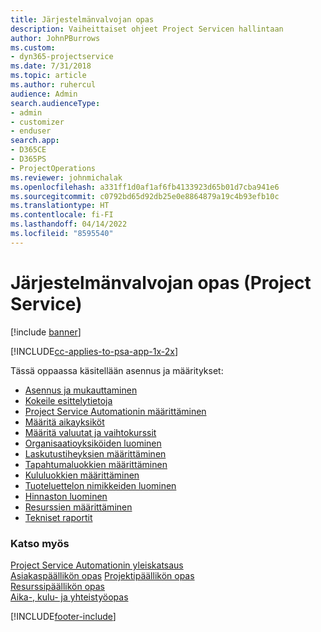 ```yaml
---
title: Järjestelmänvalvojan opas
description: Vaiheittaiset ohjeet Project Servicen hallintaan
author: JohnPBurrows
ms.custom:
- dyn365-projectservice
ms.date: 7/31/2018
ms.topic: article
ms.author: ruhercul
audience: Admin
search.audienceType:
- admin
- customizer
- enduser
search.app:
- D365CE
- D365PS
- ProjectOperations
ms.reviewer: johnmichalak
ms.openlocfilehash: a331ff1d0af1af6fb4133923d65b01d7cba941e6
ms.sourcegitcommit: c0792bd65d92db25e0e8864879a19c4b93efb10c
ms.translationtype: HT
ms.contentlocale: fi-FI
ms.lasthandoff: 04/14/2022
ms.locfileid: "8595540"
---
```

# <a name="administrator-guide-project-service"></a>Järjestelmänvalvojan opas (Project Service)

[!include [banner](../includes/psa-now-project-operations.md)]

[!INCLUDE[cc-applies-to-psa-app-1x-2x](../includes/cc-applies-to-psa-app-1x-2x.md)]

Tässä oppaassa käsitellään asennus ja määritykset:  
  
- [Asennus ja mukauttaminen](install-customize.md)
- [Kokeile esittelytietoja](use-demo-data.md)
- [Project Service Automationin määrittäminen](configure.md)
- [Määritä aikayksiköt](set-up-time-units.md)
- [Määritä valuutat ja vaihtokurssit](set-up-currencies-exchange-rates.md)
- [Organisaatioyksiköiden luominen](create-organizational-units.md)
- [Laskutustiheyksien määrittäminen](set-up-invoice-frequencies.md)
- [Tapahtumaluokkien määrittäminen](configure-transaction-categories.md)
- [Kululuokkien määrittäminen](configure-expense-categories.md)
- [Tuoteluettelon nimikkeiden luominen](create-product-catalog-items.md)
- [Hinnaston luominen](create-price-list.md)
- [Resurssien määrittäminen](set-up-resources.md)
- [Tekniset raportit](white-papers.md)
  
### <a name="see-also"></a>Katso myös  
 [Project Service Automationin yleiskatsaus](../psa/overview.md)    
 [Asiakaspäällikön opas](../psa/account-manager-guide.md) [Projektipäällikön opas](../psa/project-manager-guide.md)   
 [Resurssipäällikön opas](../psa/resource-manager-guide.md)   
 [Aika-, kulu- ja yhteistyöopas](../psa/time-expense-collaboration-guide.md)


[!INCLUDE[footer-include](../includes/footer-banner.md)]
